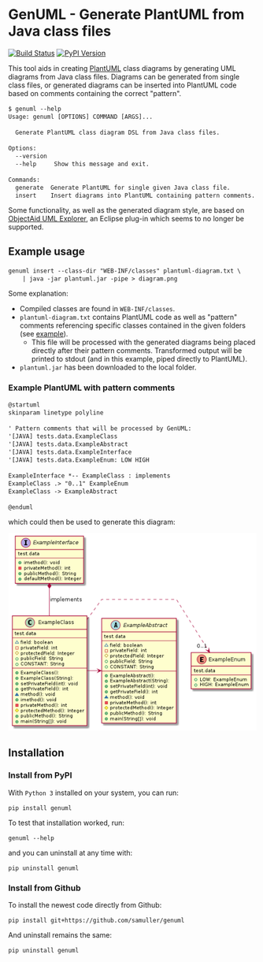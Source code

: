 # GenUML - Generate PlantUML from Java class files

[![Build Status](https://github.com/samuller/genuml/workflows/test/badge.svg)](https://github.com/samuller/genuml/actions)
[![PyPI Version](https://badge.fury.io/py/genuml.svg)](https://badge.fury.io/py/genuml)

This tool aids in creating [PlantUML](https://plantuml.com/) class diagrams by generating UML diagrams from Java class files. Diagrams can be generated from single class files, or generated diagrams can be inserted into PlantUML code based on comments containing the correct "pattern".

```
$ genuml --help
Usage: genuml [OPTIONS] COMMAND [ARGS]...

  Generate PlantUML class diagram DSL from Java class files.

Options:
  --version
  --help     Show this message and exit.

Commands:
  generate  Generate PlantUML for single given Java class file.
  insert    Insert diagrams into PlantUML containing pattern comments.
```

Some functionality, as well as the generated diagram style, are based on [ObjectAid UML Explorer](https://marketplace.eclipse.org/content/objectaid-uml-explorer), an Eclipse plug-in which seems to no longer be supported.

## Example usage

    genuml insert --class-dir "WEB-INF/classes" plantuml-diagram.txt \
        | java -jar plantuml.jar -pipe > diagram.png

Some explanation:

- Compiled classes are found in `WEB-INF/classes`.
- `plantuml-diagram.txt` contains PlantUML code as well as "pattern" comments referencing specific classes contained in the given folders (see [example](tests/data/diagram.txt)).
  - This file will be processed with the generated diagrams being placed directly after their pattern comments. Transformed output will be printed to stdout (and in this example, piped directly to PlantUML).
- `plantuml.jar` has been downloaded to the local folder.

### Example PlantUML with pattern comments

```
@startuml
skinparam linetype polyline

' Pattern comments that will be processed by GenUML:
'[JAVA] tests.data.ExampleClass
'[JAVA] tests.data.ExampleAbstract
'[JAVA] tests.data.ExampleInterface
'[JAVA] tests.data.ExampleEnum: LOW HIGH

ExampleInterface *-- ExampleClass : implements
ExampleClass .> "0..1" ExampleEnum
ExampleClass -> ExampleAbstract

@enduml
```
which could then be used to generate this diagram:

![PlantUML class diagram](tests/data/diagram.png)

## Installation

### Install from PyPI

With `Python 3` installed on your system, you can run:

    pip install genuml

To test that installation worked, run:

    genuml --help

and you can uninstall at any time with:

    pip uninstall genuml

### Install from Github

To install the newest code directly from Github:

    pip install git+https://github.com/samuller/genuml

And uninstall remains the same:

    pip uninstall genuml
